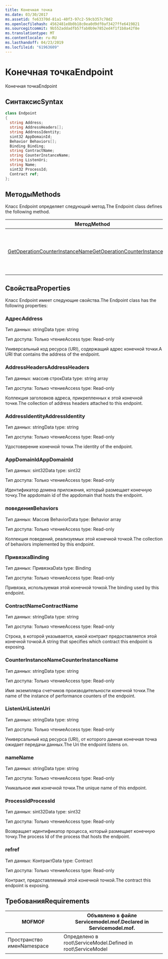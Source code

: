 ```yaml
---
title: Конечная точка
ms.date: 03/30/2017
ms.assetid: fe63370d-81a1-40f3-97c2-59cb357c78d2
ms.openlocfilehash: 4562481e8b0b18c0ea0d9df0af3427ffe6419821
ms.sourcegitcommit: 9b552addadfb57fab0b9e7852ed4f1f1b8a42f8e
ms.translationtype: MT
ms.contentlocale: ru-RU
ms.lasthandoff: 04/23/2019
ms.locfileid: "61963609"
---
```

# <a name="endpoint"></a><span data-ttu-id="a2e6b-102">Конечная точка</span><span class="sxs-lookup"><span data-stu-id="a2e6b-102">Endpoint</span></span>
<span data-ttu-id="a2e6b-103">Конечная точка</span><span class="sxs-lookup"><span data-stu-id="a2e6b-103">Endpoint</span></span>  
  
## <a name="syntax"></a><span data-ttu-id="a2e6b-104">Синтаксис</span><span class="sxs-lookup"><span data-stu-id="a2e6b-104">Syntax</span></span>  
  
```csharp
class Endpoint  
{  
  string Address;  
  string AddressHeaders[];  
  string AddressIdentity;  
  sint32 AppDomainId;  
  Behavior Behaviors[];  
  Binding Binding;  
  string ContractName;  
  string CounterInstanceName;  
  string ListenUri;  
  string Name;  
  sint32 ProcessId;  
  Contract ref;  
};  
```  
  
## <a name="methods"></a><span data-ttu-id="a2e6b-105">Методы</span><span class="sxs-lookup"><span data-stu-id="a2e6b-105">Methods</span></span>  
 <span data-ttu-id="a2e6b-106">Класс Endpoint определяет следующий метод.</span><span class="sxs-lookup"><span data-stu-id="a2e6b-106">The Endpoint class defines the following method.</span></span>  
  
|<span data-ttu-id="a2e6b-107">Метод</span><span class="sxs-lookup"><span data-stu-id="a2e6b-107">Method</span></span>|<span data-ttu-id="a2e6b-108">Описание</span><span class="sxs-lookup"><span data-stu-id="a2e6b-108">Description</span></span>|  
|------------|-----------------|  
|[<span data-ttu-id="a2e6b-109">GetOperationCounterInstanceName</span><span class="sxs-lookup"><span data-stu-id="a2e6b-109">GetOperationCounterInstanceName</span></span>](../../../../../docs/framework/wcf/diagnostics/wmi/getoperationcounterinstancename.md)|<span data-ttu-id="a2e6b-110">Извлекает имя экземпляра счетчика производительности операций</span><span class="sxs-lookup"><span data-stu-id="a2e6b-110">Retrieves the operation performance counter instance name</span></span>|  
  
## <a name="properties"></a><span data-ttu-id="a2e6b-111">Свойства</span><span class="sxs-lookup"><span data-stu-id="a2e6b-111">Properties</span></span>  
 <span data-ttu-id="a2e6b-112">Класс Endpoint имеет следующие свойства.</span><span class="sxs-lookup"><span data-stu-id="a2e6b-112">The Endpoint class has the following properties:</span></span>  
  
### <a name="address"></a><span data-ttu-id="a2e6b-113">Адрес</span><span class="sxs-lookup"><span data-stu-id="a2e6b-113">Address</span></span>  
 <span data-ttu-id="a2e6b-114">Тип данных: string</span><span class="sxs-lookup"><span data-stu-id="a2e6b-114">Data type: string</span></span>  
  
 <span data-ttu-id="a2e6b-115">Тип доступа: Только чтение</span><span class="sxs-lookup"><span data-stu-id="a2e6b-115">Access type: Read-only</span></span>  
  
 <span data-ttu-id="a2e6b-116">Универсальный код ресурса (URI), содержащий адрес конечной точки.</span><span class="sxs-lookup"><span data-stu-id="a2e6b-116">A URI that contains the address of the endpoint.</span></span>  
  
### <a name="addressheaders"></a><span data-ttu-id="a2e6b-117">AddressHeaders</span><span class="sxs-lookup"><span data-stu-id="a2e6b-117">AddressHeaders</span></span>  
 <span data-ttu-id="a2e6b-118">Тип данных: массив строк</span><span class="sxs-lookup"><span data-stu-id="a2e6b-118">Data type: string array</span></span>  
  
 <span data-ttu-id="a2e6b-119">Тип доступа: Только чтение</span><span class="sxs-lookup"><span data-stu-id="a2e6b-119">Access type: Read-only</span></span>  
  
 <span data-ttu-id="a2e6b-120">Коллекция заголовков адреса, прикрепленных к этой конечной точке.</span><span class="sxs-lookup"><span data-stu-id="a2e6b-120">The collection of address headers attached to this endpoint.</span></span>  
  
### <a name="addressidentity"></a><span data-ttu-id="a2e6b-121">AddressIdentity</span><span class="sxs-lookup"><span data-stu-id="a2e6b-121">AddressIdentity</span></span>  
 <span data-ttu-id="a2e6b-122">Тип данных: string</span><span class="sxs-lookup"><span data-stu-id="a2e6b-122">Data type: string</span></span>  
  
 <span data-ttu-id="a2e6b-123">Тип доступа: Только чтение</span><span class="sxs-lookup"><span data-stu-id="a2e6b-123">Access type: Read-only</span></span>  
  
 <span data-ttu-id="a2e6b-124">Удостоверение конечной точки.</span><span class="sxs-lookup"><span data-stu-id="a2e6b-124">The identity of the endpoint.</span></span>  
  
### <a name="appdomainid"></a><span data-ttu-id="a2e6b-125">AppDomainId</span><span class="sxs-lookup"><span data-stu-id="a2e6b-125">AppDomainId</span></span>  
 <span data-ttu-id="a2e6b-126">Тип данных: sint32</span><span class="sxs-lookup"><span data-stu-id="a2e6b-126">Data type: sint32</span></span>  
  
 <span data-ttu-id="a2e6b-127">Тип доступа: Только чтение</span><span class="sxs-lookup"><span data-stu-id="a2e6b-127">Access type: Read-only</span></span>  
  
 <span data-ttu-id="a2e6b-128">Идентификатор домена приложения, который размещает конечную точку.</span><span class="sxs-lookup"><span data-stu-id="a2e6b-128">The appdomain id of the appdomain that hosts the endpoint.</span></span>  
  
### <a name="behaviors"></a><span data-ttu-id="a2e6b-129">поведения</span><span class="sxs-lookup"><span data-stu-id="a2e6b-129">Behaviors</span></span>  
 <span data-ttu-id="a2e6b-130">Тип данных: Массив Behavior</span><span class="sxs-lookup"><span data-stu-id="a2e6b-130">Data type: Behavior array</span></span>  
  
 <span data-ttu-id="a2e6b-131">Тип доступа: Только чтение</span><span class="sxs-lookup"><span data-stu-id="a2e6b-131">Access type: Read-only</span></span>  
  
 <span data-ttu-id="a2e6b-132">Коллекция поведений, реализуемых этой конечной точкой.</span><span class="sxs-lookup"><span data-stu-id="a2e6b-132">The collection of behaviors implemented by this endpoint.</span></span>  
  
### <a name="binding"></a><span data-ttu-id="a2e6b-133">Привязка</span><span class="sxs-lookup"><span data-stu-id="a2e6b-133">Binding</span></span>  
 <span data-ttu-id="a2e6b-134">Тип данных: Привязка</span><span class="sxs-lookup"><span data-stu-id="a2e6b-134">Data type: Binding</span></span>  
  
 <span data-ttu-id="a2e6b-135">Тип доступа: Только чтение</span><span class="sxs-lookup"><span data-stu-id="a2e6b-135">Access type: Read-only</span></span>  
  
 <span data-ttu-id="a2e6b-136">Привязка, используемая этой конечной точкой.</span><span class="sxs-lookup"><span data-stu-id="a2e6b-136">The binding used by this endpoint.</span></span>  
  
### <a name="contractname"></a><span data-ttu-id="a2e6b-137">ContractName</span><span class="sxs-lookup"><span data-stu-id="a2e6b-137">ContractName</span></span>  
 <span data-ttu-id="a2e6b-138">Тип данных: string</span><span class="sxs-lookup"><span data-stu-id="a2e6b-138">Data type: string</span></span>  
  
 <span data-ttu-id="a2e6b-139">Тип доступа: Только чтение</span><span class="sxs-lookup"><span data-stu-id="a2e6b-139">Access type: Read-only</span></span>  
  
 <span data-ttu-id="a2e6b-140">Строка, в которой указывается, какой контракт предоставляется этой конечной точкой.</span><span class="sxs-lookup"><span data-stu-id="a2e6b-140">A string that specifies which contract this endpoint is exposing.</span></span>  
  
### <a name="counterinstancename"></a><span data-ttu-id="a2e6b-141">CounterInstanceName</span><span class="sxs-lookup"><span data-stu-id="a2e6b-141">CounterInstanceName</span></span>  
 <span data-ttu-id="a2e6b-142">Тип данных: string</span><span class="sxs-lookup"><span data-stu-id="a2e6b-142">Data type: string</span></span>  
  
 <span data-ttu-id="a2e6b-143">Тип доступа: Только чтение</span><span class="sxs-lookup"><span data-stu-id="a2e6b-143">Access type: Read-only</span></span>  
  
 <span data-ttu-id="a2e6b-144">Имя экземпляра счетчиков производительности конечной точки.</span><span class="sxs-lookup"><span data-stu-id="a2e6b-144">The name of the instance of performance counters of the endpoint.</span></span>  
  
### <a name="listenuri"></a><span data-ttu-id="a2e6b-145">ListenUri</span><span class="sxs-lookup"><span data-stu-id="a2e6b-145">ListenUri</span></span>  
 <span data-ttu-id="a2e6b-146">Тип данных: string</span><span class="sxs-lookup"><span data-stu-id="a2e6b-146">Data type: string</span></span>  
  
 <span data-ttu-id="a2e6b-147">Тип доступа: Только чтение</span><span class="sxs-lookup"><span data-stu-id="a2e6b-147">Access type: Read-only</span></span>  
  
 <span data-ttu-id="a2e6b-148">Универсальный код ресурса (URI), от которого данная конечная точка ожидает передачи данных.</span><span class="sxs-lookup"><span data-stu-id="a2e6b-148">The Uri the endpoint listens on.</span></span>  
  
### <a name="name"></a><span data-ttu-id="a2e6b-149">name</span><span class="sxs-lookup"><span data-stu-id="a2e6b-149">Name</span></span>  
 <span data-ttu-id="a2e6b-150">Тип данных: string</span><span class="sxs-lookup"><span data-stu-id="a2e6b-150">Data type: string</span></span>  
  
 <span data-ttu-id="a2e6b-151">Тип доступа: Только чтение</span><span class="sxs-lookup"><span data-stu-id="a2e6b-151">Access type: Read-only</span></span>  
  
 <span data-ttu-id="a2e6b-152">Уникальное имя конечной точки.</span><span class="sxs-lookup"><span data-stu-id="a2e6b-152">The unique name of this endpoint.</span></span>  
  
### <a name="processid"></a><span data-ttu-id="a2e6b-153">ProcessId</span><span class="sxs-lookup"><span data-stu-id="a2e6b-153">ProcessId</span></span>  
 <span data-ttu-id="a2e6b-154">Тип данных: sint32</span><span class="sxs-lookup"><span data-stu-id="a2e6b-154">Data type: sint32</span></span>  
  
 <span data-ttu-id="a2e6b-155">Тип доступа: Только чтение</span><span class="sxs-lookup"><span data-stu-id="a2e6b-155">Access type: Read-only</span></span>  
  
 <span data-ttu-id="a2e6b-156">Возвращает идентификатор процесса, который размещает конечную точку.</span><span class="sxs-lookup"><span data-stu-id="a2e6b-156">The process Id of the process that hosts the endpoint.</span></span>  
  
### <a name="ref"></a><span data-ttu-id="a2e6b-157">ref</span><span class="sxs-lookup"><span data-stu-id="a2e6b-157">ref</span></span>  
 <span data-ttu-id="a2e6b-158">Тип данных: Контракт</span><span class="sxs-lookup"><span data-stu-id="a2e6b-158">Data type: Contract</span></span>  
  
 <span data-ttu-id="a2e6b-159">Тип доступа: Только чтение</span><span class="sxs-lookup"><span data-stu-id="a2e6b-159">Access type: Read-only</span></span>  
  
 <span data-ttu-id="a2e6b-160">Контракт, предоставляемый этой конечной точкой.</span><span class="sxs-lookup"><span data-stu-id="a2e6b-160">The contract this endpoint is exposing.</span></span>  
  
## <a name="requirements"></a><span data-ttu-id="a2e6b-161">Требования</span><span class="sxs-lookup"><span data-stu-id="a2e6b-161">Requirements</span></span>  
  
|<span data-ttu-id="a2e6b-162">MOF</span><span class="sxs-lookup"><span data-stu-id="a2e6b-162">MOF</span></span>|<span data-ttu-id="a2e6b-163">Объявлено в файле Servicemodel.mof.</span><span class="sxs-lookup"><span data-stu-id="a2e6b-163">Declared in Servicemodel.mof.</span></span>|  
|---------|-----------------------------------|  
|<span data-ttu-id="a2e6b-164">Пространство имен</span><span class="sxs-lookup"><span data-stu-id="a2e6b-164">Namespace</span></span>|<span data-ttu-id="a2e6b-165">Определено в root\ServiceModel.</span><span class="sxs-lookup"><span data-stu-id="a2e6b-165">Defined in root\ServiceModel</span></span>|
